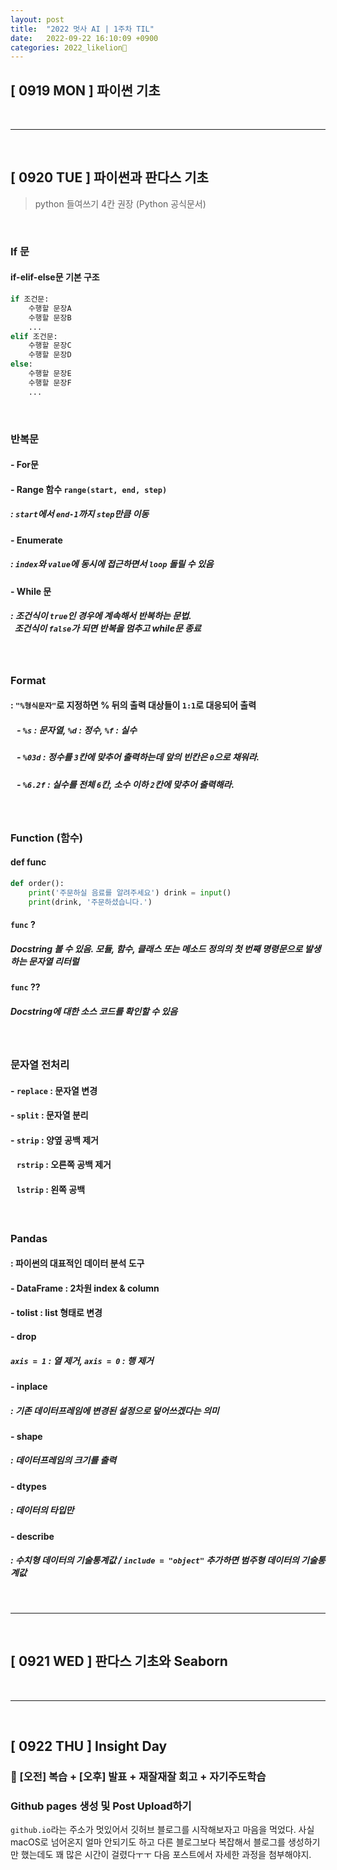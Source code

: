 ```yaml
---
layout: post
title:  "2022 멋사 AI | 1주차 TIL"
date:   2022-09-22 16:10:09 +0900
categories: 2022_likelion🦁
---
```


## **[ 0919 MON ] 파이썬 기초**


<br/>

***
<br/>

## **[ 0920 TUE ] 파이썬과 판다스 기초**
> python 들여쓰기 4칸 권장  (Python 공식문서) 

<br/>

### If 문 
#### if-elif-else문 기본 구조
```python
if 조건문:
    수행할 문장A
    수행할 문장B
    ...
elif 조건문:
    수행할 문장C
    수행할 문장D
else:
    수행할 문장E
    수행할 문장F
    ...
```
<br/>

### 반복문
#### - For문
#### - Range 함수 `range(start, end, step)`
##### : `start`에서 `end-1`까지 `step`만큼 이동
#### - Enumerate
##### : `index`와 `value`에 동시에 접근하면서 `loop` 돌릴 수 있음
#### - While 문
##### : 조건식이 `true`인 경우에 계속해서 반복하는 문법. <br/> &nbsp; 조건식이 `false`가 되면 반복을 멈추고 while문 종료
<br/>

### Format
#### : `"%형식문자"`로 지정하면 % 뒤의 출력 대상들이 `1:1`로 대응되어 출력
##### &nbsp;&nbsp; - `%s` : 문자열, `%d` : 정수, `%f` : 실수
##### &nbsp;&nbsp; -  `%03d` : 정수를 `3`칸에 맞추어 출력하는데 앞의 빈칸은 `0`으로 채워라.
##### &nbsp;&nbsp; -  `%6.2f` : 실수를 전체 `6`칸, 소수 이하 `2`칸에 맞추어 출력해라.

<br/>
   
### Function (함수)
#### def func
```python
def order():     
    print('주문하실 음료를 알려주세요') drink = input() 
    print(drink, '주문하셨습니다.') 
```
#### `func` ?
##### Docstring 볼 수 있음. 모듈, 함수, 클래스 또는 메소드 정의의 첫 번째 명령문으로 발생하는 문자열 리터럴
#### `func` ??
##### Docstring에 대한 소스 코드를 확인할 수 있음

<br/>

### 문자열 전처리
#### - `replace` : 문자열 변경
#### - `split` : 문자열 분리
#### - `strip` : 양옆 공백 제거
#### &nbsp;&nbsp; `rstrip` : 오른쪽 공백 제거
#### &nbsp;&nbsp; `lstrip` : 왼쪽 공백 

<br/>

### Pandas
#### : 파이썬의 대표적인 데이터 분석 도구
#### - DataFrame : 2차원 index & column
#### - tolist : list 형태로 변경
#### - drop
##### `axis = 1` : 열 제거,  `axis = 0` : 행 제거
#### - inplace 
##### : 기존 데이터프레임에 변경된 설정으로 덮어쓰겠다는 의미
#### - shape
##### : 데이터프레임의 크기를 출력
#### - dtypes
##### : 데이터의 타입만
#### - describe
##### : 수치형 데이터의 기술통계값 / `include = "object"` 추가하면 범주형 데이터의 기술통계값


<br/>

***
<br/>

##  **[ 0921 WED ] 판다스 기초와 Seaborn**

<br/>

***
<br/>

##  **[ 0922 THU ] Insight Day**
### 🤹 [오전] 복습 + [오후] 발표 + 재잘재잘 회고 + 자기주도학습

### Github pages 생성 및 Post Upload하기
`github.io`라는 주소가 멋있어서 깃허브 블로그를 시작해보자고 마음을 먹었다. 사실 macOS로 넘어온지 얼마 안되기도 하고 다른 블로그보다 복잡해서 블로그를 생성하기만 했는데도 꽤 많은 시간이 걸렸다ㅜㅜ 다음 포스트에서 자세한 과정을 첨부해야지.

<br/>